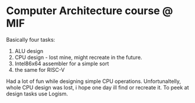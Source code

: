 # Computer Architecture course @ MIF
Basically four tasks:
1. ALU design 
2. CPU design - lost mine, might recreate in the future.
3. Intel86x64 assembler for a simple sort
4. the same for RISC-V

Had a lot of fun while designing simple CPU operations. 
Unfortunaltelly, whole CPU design was lost, i hope one day ill find or recreate it. To peek at design tasks use Logism. 
